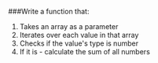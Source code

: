 ###Write a function that: 

1. Takes an array as a parameter 
2. Iterates over each value in that array 
3. Checks if the value's type is number 
4. If it is - calculate the sum of all numbers

